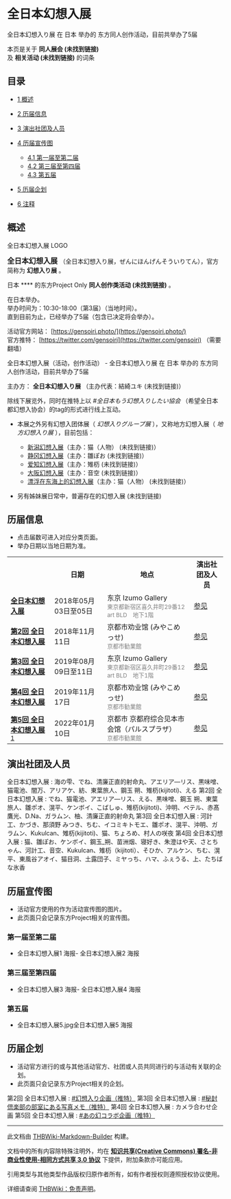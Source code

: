 # 全日本幻想入展

<!-- source html: G:\repos\THBWiki-Markdown-Builder\THBWikiMarkdown\Temp\main\5\56\ns0%3A%E5%85%A8%E6%97%A5%E6%9C%AC%E5%B9%BB%E6%83%B3%E5%85%A5%E5%B1%95.html -->

全日本幻想入り展 在 日本 举办的  东方同人创作活动，目前共举办了5届

本页是关于 **同人展会 (未找到链接)**   
及 **相关活动 (未找到链接)** 的词条
## 目录

- [1 概述](#概述)
- [2 历届信息](#历届信息)
- [3 演出社团及人员](#演出社团及人员)
- [4 历届宣传图](#历届宣传图)

  - [4.1 第一届至第二届](#第一届至第二届)
  - [4.2 第三届至第四届](#第三届至第四届)
  - [4.3 第五届](#第五届)



- [5 历届企划](#历届企划)
- [6 注释](#注释)




## 概述
[](./文件-全日本幻想入展LOGO.png.md)  [](./文件-全日本幻想入展LOGO.png.md)全日本幻想入展 LOGO
  
<big> **全日本幻想入展** </big>（全日本幻想入り展，ぜんにほんげんそういりてん），官方简称为 **幻想入り展** 。  
  
  
  
  
日本 **** 的东方Project Only **同人创作类活动 (未找到链接)** 。  
  
在日本举办。  
举办时间为：10:30-18:00（第3届）（当地时间）。  
直到目前为止，已经举办了5届（包含已决定将会举办）。  
  
  
  
  
活动官方网站： [https://gensoiri.photo/](https://gensoiri.photo/)   
官方推特： [https://twitter.com/gensoiri](https://twitter.com/gensoiri) （需要翻墙）  
  
全日本幻想入展（活动，创作活动） - 全日本幻想入り展 在 日本 举办的  东方同人创作活动，目前共举办了5届
  
主办方： **全日本幻想入り展** （主办代表：結綺ユキ (未找到链接)）  
  

  
  
除线下展览外，同时在推特上以 *#全日本もう幻想入りしたい協会* （希望全日本都幻想入协会）的tag的形式进行线上互动。
  
  
  

  

- 本展之外另有幻想入团体展（ *幻想入りグループ展* ），又称地方幻想入展（ *地方幻想入り展* ），目前包括：
  - [新潟幻想入展](./新潟幻想入展.md)（主办：猫（人物） (未找到链接)）
  - [静冈幻想入展](./静冈幻想入展.md)（主办：雛ぽお (未找到链接)）
  - [爱知幻想入展](./爱知幻想入展.md)（主办：雉杤 (未找到链接)）
  - [大阪幻想入展](./大阪幻想入展.md)（主办：音空 (未找到链接)）
  - [漂浮在东海上的幻想入展](./漂浮在东海上的幻想入展.md)（主办：猫（人物） (未找到链接)）

- 另有姊妹展日常中，普遍存在的幻想入展 (未找到链接)

## 历届信息
- 点击届数可进入对应分类页面。
- 举办日期以当地日期为准。


<table>
<tbody><tr><th> </th><th>日期</th><th>地点</th><th>演出社团及人员</th></tr>
<tr><td id="1"><b><a href="/展会作品列表?e=%E5%85%A8%E6%97%A5%E6%9C%AC%E5%B9%BB%E6%83%B3%E5%85%A5%E5%B1%95%231">全日本幻想入展</a></b></td><td id="ev-1">2018年05月03日至05日</td><td>东京 Izumo Gallery<br><small><span style="color:grey;">東京都新宿区喜久井町29番12 art BLD　地下1階</span></small></td><td><a href="#第1回">参见</a></td></tr>
<tr><td id="2"><b><a href="/展会作品列表?e=%E5%85%A8%E6%97%A5%E6%9C%AC%E5%B9%BB%E6%83%B3%E5%85%A5%E5%B1%95%232">第2回 全日本幻想入展</a></b></td><td id="ev-2">2018年11月11日</td><td>京都市劝业馆 (みやこめっせ)<br><small><span style="color:grey;">京都市勧業館</span></small></td><td><a href="#第2回">参见</a></td></tr>
<tr><td id="3"><b><a href="/展会作品列表?e=%E5%85%A8%E6%97%A5%E6%9C%AC%E5%B9%BB%E6%83%B3%E5%85%A5%E5%B1%95%233">第3回 全日本幻想入展</a></b></td><td id="ev-3">2019年08月09日至11日</td><td>东京 Izumo Gallery<br><small><span style="color:grey;">東京都新宿区喜久井町29番12 art BLD　地下1階</span></small></td><td><a href="#第3回">参见</a></td></tr>
<tr><td id="4"><b><a href="/展会作品列表?e=%E5%85%A8%E6%97%A5%E6%9C%AC%E5%B9%BB%E6%83%B3%E5%85%A5%E5%B1%95%234">第4回 全日本幻想入展</a></b></td><td id="ev-4">2019年11月17日</td><td>京都市劝业馆 (みやこめっせ)<br><small><span style="color:grey;">京都市勧業館</span></small></td><td><a href="#第4回">参见</a></td></tr>
<tr><td id="5"><b><a href="/展会作品列表?e=%E5%85%A8%E6%97%A5%E6%9C%AC%E5%B9%BB%E6%83%B3%E5%85%A5%E5%B1%95%235">第5回 全日本幻想入展</a></b><sup id="cite_ref-1" class="reference"><a href="#cite_note-1">1</a></sup></td><td id="ev-5">2022年01月10日</td><td>京都市 京都府综合见本市会馆（パルスプラザ）<br><small><span style="color:grey;">京都市勧業館</span></small></td><td><a href="#第5回">参见</a></td></tr>
</tbody></table>


## 演出社团及人员
全日本幻想入展
: 海の雫、でね、清廉正直的射命丸、アエリア―リス、黒味噌、猫電池、闇万、アリアケ、紡、東葉旅人、鋼玉 朔、雉杤(kijitoti)、える
第2回 全日本幻想入展
: でね、猫電池、アエリア―リス、える、黒味噌、鋼玉 朔、東葉旅人、雛ポオ、滉平、ケンボイ、こばしゅ、雉杤(kijitoti)、沖明、ベテル、赤髙鷹光、D.Na、ガラムン、柚、清廉正直的射命丸
第3回 全日本幻想入展
: 河計工、かづき、那須野 みつき、ちむ、イコミキトモエ、雛ポオ、滉平、沖明、ガラムン、Kukulcan、雉杤(kijitoti)、猫、ちょろめ、村人の咲夜
第4回 全日本幻想入展
: 猫、雛ぽお、ケンボイ、鋼玉_朔、苗洲烟、寝好き、朱澄はや天、さとちゃん、河計工、音空、Kukulcan、雉杤（kijitoti）、そひか、アルケン、ちむ、滉平、東風谷アオイ、猫目洞、土露団子、ミヤっち、ハマ、ふぇうる、上、たちばな氷香

## 历届宣传图
- 活动官方使用的作为活动宣传图的图片。
- 此页面只会记录东方Project相关的宣传图。

### 第一届至第二届
- [](./文件-全日本幻想入展1.jpg.md)全日本幻想入展1 海报- [](./文件-全日本幻想入展2.jpg.md)全日本幻想入展2 海报

### 第三届至第四届
- [](./文件-全日本幻想入展3.jpg.md)全日本幻想入展3 海报- [](./文件-全日本幻想入展4.jpg.md)全日本幻想入展4 海报

### 第五届
- 全日本幻想入展5.jpg全日本幻想入展5 海报

## 历届企划
- 活动官方进行的或与其他活动官方、社团或人员共同进行的与活动有关联的企划。
- 此页面只会记录东方Project相关的企划。

第2回 全日本幻想入展
: [#幻想入り企画（推特）](https://twitter.com/hashtag/幻想入り企画?src=hashtag_click&amp;f=live)
第3回 全日本幻想入展
: [#秘封倶楽部の部室にある写真メモ（推特）](https://twitter.com/hashtag/秘封倶楽部の部室にある写真メモ?src=hashtag_click&amp;f=live)
第4回 全日本幻想入展
: カメラ合わせ企画
第5回 全日本幻想入展
: [#あの幻コラボ企画（推特）](https://twitter.com/hashtag/あの幻コラボ企画?src=hashtag_click)


[^cite_note-1]: 原定与第10届[科学世纪的露天咖啡座](./科学世纪的露天咖啡座.md)一同举办，由于其因疫情宣布中止举办而同样宣布中止举办。见[【中止】全日本幻想入り展（京都合同内開催）](https://twipla.jp/events/452335)（日文），后于2022年1月10日举办

  
  






---

此文档由 [THBWiki-Markdown-Builder](https://github.com/Delsin-Yu/THBWiki-Markdown-Builder) 构建。

文档中的所有内容除特殊注明外，均在 [**知识共享(Creative Commons) 署名-非商业性使用-相同方式共享 3.0 协议**](https://creativecommons.org/licenses/by-sa/3.0/deed.zh-hans) 下提供，附加条款亦可能应用。

引用类型与其他类型作品版权归原作者所有，如有作者授权则遵照授权协议使用。

详细请查阅 [THBWiki：免责声明](https://thbwiki.cc/THBWiki:%E5%85%8D%E8%B4%A3%E5%A3%B0%E6%98%8E)。

